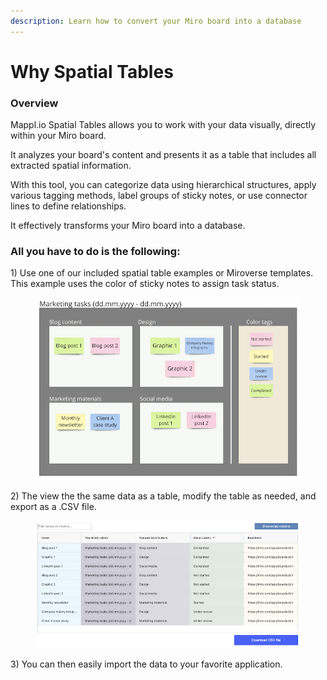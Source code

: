 ```yaml
---
description: Learn how to convert your Miro board into a database
---
```


# Why Spatial Tables

### Overview

Mappl.io Spatial Tables allows you to work with your data visually, directly within your Miro board.

It analyzes your board's content and presents it as a table that includes all extracted spatial information.

With this tool, you can categorize data using hierarchical structures, apply various tagging methods, label groups of sticky notes, or use connector lines to define relationships.

It effectively transforms your Miro board into a database.

### **All you have to do is the following:**

1\) Use one of our included spatial table examples or Miroverse templates. This example uses the color of sticky notes to assign task status.

<figure><img src=".gitbook/assets/GettingStarted_SpatialTables_01 (1).png" alt=""><figcaption></figcaption></figure>

2\) The view the the same data as a table, modify the table as needed, and export as a .CSV file.

<figure><img src=".gitbook/assets/GettingStarted_Result_01 (1).png" alt=""><figcaption></figcaption></figure>

3\) You can then easily import the data to your favorite application.

